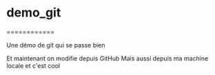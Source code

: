 ﻿# demo_git
 ============
 
Une démo de git qui se passe bien

Et maintenant  on modifie depuis GitHub
Mais aussi depuis ma machine locale et c'est cool
